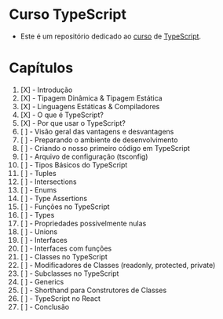 # Curso TypeScript

-   Este é um repositório dedicado ao <a href="https://www.youtube.com/watch?v=ppDsxbUNtNQ">curso</a> de <a href="https://www.typescriptlang.org/">TypeScript</a>.

# Capítulos

1.   [X] - Introdução
2.   [X] - Tipagem Dinâmica & Tipagem Estática
3.   [X] - Linguagens Estáticas & Compiladores
4.   [X] - O que é TypeScript?
5.   [X] - Por que usar o TypeScript?
6.   [ ] - Visão geral das vantagens e desvantagens
7.   [ ] - Preparando o ambiente de desenvolvimento
8.   [ ] - Criando o nosso primeiro código em TypeScript
9.   [ ] - Arquivo de configuração (tsconfig)
10.   [ ] - Tipos Básicos do TypeScript
11.   [ ] - Tuples
12.   [ ] - Intersections
13.   [ ] - Enums
14.   [ ] - Type Assertions
15.   [ ] - Funções no TypeScript
16.   [ ] - Types
17.   [ ] - Propriedades possivelmente nulas
18.   [ ] - Unions
19.   [ ] - Interfaces
20.   [ ] - Interfaces com funções
21.   [ ] - Classes no TypeScript
22.   [ ] - Modificadores de Classes (readonly, protected, private)
23.   [ ] - Subclasses no TypeScript
24.   [ ] - Generics
25.   [ ] - Shorthand para Construtores de Classes
26.   [ ] - TypeScript no React
27.   [ ] - Conclusão